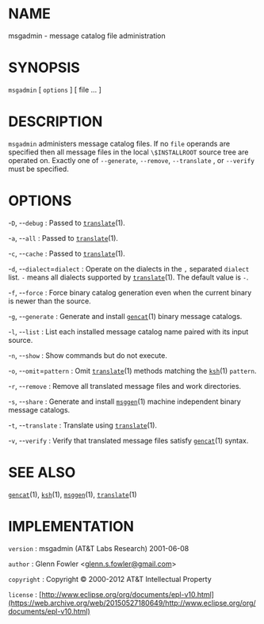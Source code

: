 # NAME

msgadmin - message catalog file administration

# SYNOPSIS

`msgadmin` \[ `options` \] \[ file ... \]

# DESCRIPTION

`msgadmin` administers message catalog files. If no `file` operands
are specified then all message files in the local `\$INSTALLROOT`
source tree are operated on. Exactly one of `--generate`,
`--remove`, `--translate` , or `--verify` must be specified.

# OPTIONS

-`D`, --`debug`
:   Passed to
    [`translate`](/web/20150527180649/http://www2.research.att.com/~astopen/man/man1/translate.html)(1).

-`a`, --`all`
:   Passed to
    [`translate`](/web/20150527180649/http://www2.research.att.com/~astopen/man/man1/translate.html)(1).

-`c`, --`cache`
:   Passed to
    [`translate`](/web/20150527180649/http://www2.research.att.com/~astopen/man/man1/translate.html)(1).

-`d`, --`dialect`=`dialect`
:   Operate on the dialects in the `,` separated `dialect` list. `-`
    means all dialects supported by
    [`translate`](/web/20150527180649/http://www2.research.att.com/~astopen/man/man1/translate.html)(1).
    The default value is `-`.

-`f`, --`force`
:   Force binary catalog generation even when the current binary is
    newer than the source.

-`g`, --`generate`
:   Generate and install
    [`gencat`](/web/20150527180649/http://www2.research.att.com/~astopen/man/man1/gencat.html)(1)
    binary message catalogs.

-`l`, --`list`
:   List each installed message catalog name paired with its
    input source.

-`n`, --`show`
:   Show commands but do not execute.

-`o`, --`omit`=`pattern`
:   Omit
    [`translate`](/web/20150527180649/http://www2.research.att.com/~astopen/man/man1/translate.html)(1)
    methods matching the
    [`ksh`](/web/20150527180649/http://www2.research.att.com/~astopen/man/man1/ksh.html)(1)
    `pattern`.

-`r`, --`remove`
:   Remove all translated message files and work directories.

-`s`, --`share`
:   Generate and install
    [`msggen`](/web/20150527180649/http://www2.research.att.com/~astopen/man/man1/msggen.html)(1)
    machine independent binary message catalogs.

-`t`, --`translate`
:   Translate using
    [`translate`](/web/20150527180649/http://www2.research.att.com/~astopen/man/man1/translate.html)(1).

-`v`, --`verify`
:   Verify that translated message files satisfy
    [`gencat`](/web/20150527180649/http://www2.research.att.com/~astopen/man/man1/gencat.html)(1) syntax.

# SEE ALSO

[`gencat`](/web/20150527180649/http://www2.research.att.com/~astopen/man/man1/gencat.html)(1),
[`ksh`](/web/20150527180649/http://www2.research.att.com/~astopen/man/man1/ksh.html)(1),
[`msggen`](/web/20150527180649/http://www2.research.att.com/~astopen/man/man1/msggen.html)(1),
[`translate`](/web/20150527180649/http://www2.research.att.com/~astopen/man/man1/translate.html)(1)

# IMPLEMENTATION

`version`
:   msgadmin (AT&T Labs Research) 2001-06-08

`author`
:   Glenn Fowler
    &lt;[glenn.s.fowler@gmail.com](https://web.archive.org/web/20150527180649/mailto:glenn.s.fowler@gmail.com)&gt;

`copyright`
:   Copyright © 2000-2012 AT&T Intellectual Property

`license`
:   [http://www.eclipse.org/org/documents/epl-v10.html](https://web.archive.org/web/20150527180649/http://www.eclipse.org/org/documents/epl-v10.html)


